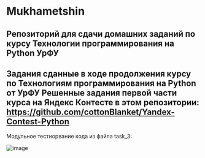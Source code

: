 # Mukhametshin
Репозиторий для сдачи домашних заданий по курсу Технологии программирования на Python УрФУ
-----------------------------------------------------------------------------------------------
Задания сданные в ходе продолжения курсу по Технологиям программирования на Python от УрФУ
Решенные задания первой части курса на Яндекс Контесте в этом репозитории: https://github.com/cottonBlanket/Yandex-Contest-Python
-----------------------------------------------------------------------------------------------
Модульное тестиорвание кода из файла task_3:

![image](https://user-images.githubusercontent.com/102159807/205464820-68e26d2f-3d00-4775-bfdb-f02d1347c5c0.png)
